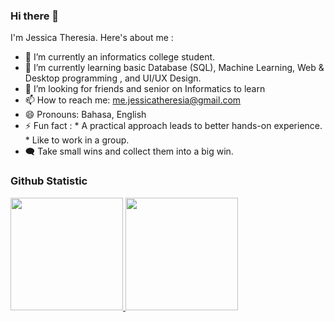 ### Hi there 👋

I'm Jessica Theresia. Here's about me :

- 🔭 I’m currently an informatics college student.
- 🌱 I’m currently learning basic Database (SQL), Machine Learning, Web & Desktop programming , and UI/UX Design.
- 👯 I’m looking for friends and senior on Informatics to learn
- 📫 How to reach me: me.jessicatheresia@gmail.com
- 😄 Pronouns: Bahasa, English
- ⚡ Fun fact :
      * A practical approach leads to better hands-on experience.
      * Like to work in a group.
- :left_speech_bubble: Take small wins and collect them into a big win.

### Github Statistic
<p align="left">
<a href="https://github.com/Jejetrs">
  <img height="180em" src="https://github-readme-stats-eight-theta.vercel.app/api?username=Jejetrs&show_icons=true&theme=algolia&include_all_commits=true&count_private=true"/>
  <img height="180em" src="https://github-readme-stats-eight-theta.vercel.app/api/top-langs/?username=Jejetrs&layout=compact&langs_count=8&theme=algolia"/>
</a>
</p>

